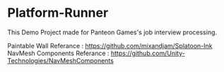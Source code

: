 # Platform-Runner

This Demo Project made for Panteon Games's job interview processing.

Paintable Wall Referance : https://github.com/mixandjam/Splatoon-Ink
NavMesh Components Referance : https://github.com/Unity-Technologies/NavMeshComponents
